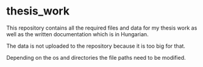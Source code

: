 # thesis_work
This repository contains all the required files and data for my thesis work as well as the written documentation which is in Hungarian.

The data is not uploaded to the repository because it is too big for that.

Depending on the os and directories the file paths need to be modified.
